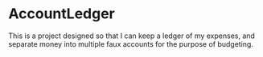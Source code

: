 # AccountLedger
This is a project designed so that I can keep a ledger of my expenses, and separate money into multiple faux accounts for the purpose of budgeting.
